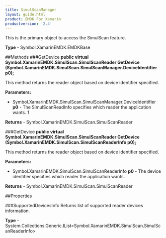 ```yaml
---
title: SimulScanManager
layout: guide.html 
product: EMDK For Xamarin 
productversion: '2.4' 
---
```

This is the primary object to access the SimulScan feature.

**Type** - Symbol.XamarinEMDK.EMDKBase

##Methods
###GetDevice
**public virtual Symbol.XamarinEMDK.SimulScan.SimulScanReader GetDevice (Symbol.XamarinEMDK.SimulScan.SimulScanManager.DeviceIdentifier p0);**

This method returns the reader object based on device identifier specified.

**Parameters:** 

* Symbol.XamarinEMDK.SimulScan.SimulScanManager.DeviceIdentifier **p0** - The SimulScanReadInfo specifies which reader the application wants.
1

**Returns** - Symbol.XamarinEMDK.SimulScan.SimulScanReader

###GetDevice
**public virtual Symbol.XamarinEMDK.SimulScan.SimulScanReader GetDevice (Symbol.XamarinEMDK.SimulScan.SimulScanReaderInfo p0);**

This method returns the reader object based on device identifier specified.

**Parameters:** 

* Symbol.XamarinEMDK.SimulScan.SimulScanReaderInfo **p0** - The device identifier specifies which reader the application wants.

**Returns** - Symbol.XamarinEMDK.SimulScan.SimulScanReader

##Properties

###SupportedDevicesInfo
Returns list of supported reader devices information.

**Type** - System.Collections.Generic.IList<Symbol.XamarinEMDK.SimulScan.SimulScanReaderInfo>


